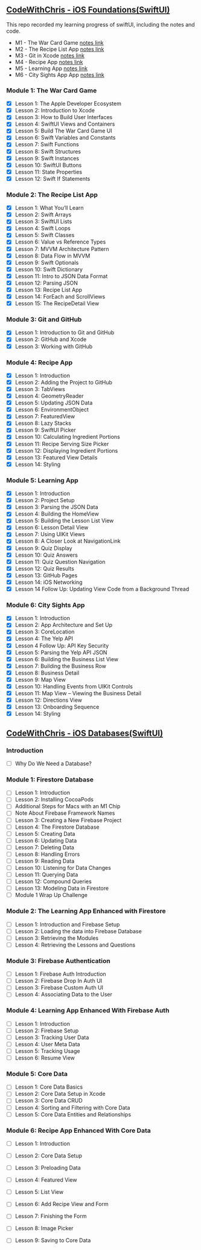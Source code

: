 ## [CodeWithChris - iOS Foundations(SwiftUI)](https://learn.codewithchris.com/users/sign_in)

This repo recorded my learning progress of swiftUI, including the notes and code.

- M1 - The War Card Game [notes link](https://github.com/Zidiefeng/swiftUI-study/blob/main/Notes-Module%201.md)
- M2 - The Recipe List App [notes link](https://github.com/Zidiefeng/swiftUI-study/blob/main/Notes-Module%202.md)
- M3 - Git in Xcode [notes link](https://github.com/Zidiefeng/swiftUI-study/blob/main/Add_git_to_Xcode.pdf)
- M4 - Recipe App [notes link](https://github.com/Zidiefeng/swiftUI-study/blob/main/Notes-Module%204.md)
- M5 - Learning App [notes link](https://github.com/Zidiefeng/swiftUI-study/blob/main/Notes-Module%205.md)
- M6 - City Sights App App [notes link](https://github.com/Zidiefeng/swiftUI-study/blob/main/Notes-Module%206.md)

### Module 1: The War Card Game

- [x] Lesson 1: The Apple Developer Ecosystem
- [x] Lesson 2: Introduction to Xcode
- [x] Lesson 3: How to Build User Interfaces
- [x] Lesson 4: SwiftUI Views and Containers
- [x] Lesson 5: Build The War Card Game UI
- [x] Lesson 6: Swift Variables and Constants
- [x] Lesson 7: Swift Functions
- [x] Lesson 8: Swift Structures
- [x] Lesson 9: Swift Instances
- [x] Lesson 10: SwiftUI Buttons
- [x] Lesson 11: State Properties
- [x] Lesson 12: Swift If Statements

### Module 2: The Recipe List App

- [x] Lesson 1: What You’ll Learn
- [x] Lesson 2: Swift Arrays
- [x] Lesson 3: SwiftUI Lists
- [x] Lesson 4: Swift Loops
- [x] Lesson 5: Swift Classes
- [x] Lesson 6: Value vs Reference Types
- [x] Lesson 7: MVVM Architecture Pattern
- [x] Lesson 8: Data Flow in MVVM
- [x] Lesson 9: Swift Optionals
- [x] Lesson 10: Swift Dictionary
- [x] Lesson 11: Intro to JSON Data Format
- [x] Lesson 12: Parsing JSON
- [x] Lesson 13: Recipe List App
- [x] Lesson 14: ForEach and ScrollViews
- [x] Lesson 15: The RecipeDetail View

### Module 3: Git and GitHub

- [x] Lesson 1: Introduction to Git and GitHub
- [x] Lesson 2: GitHub and Xcode
- [x] Lesson 3: Working with GitHub

### Module 4: Recipe App

- [x] Lesson 1: Introduction
- [x] Lesson 2: Adding the Project to GitHub
- [x] Lesson 3: TabViews
- [x] Lesson 4: GeometryReader
- [x] Lesson 5: Updating JSON Data
- [x] Lesson 6: EnvironmentObject
- [x] Lesson 7: FeaturedView
- [x] Lesson 8: Lazy Stacks
- [x] Lesson 9: SwiftUI Picker
- [x] Lesson 10: Calculating Ingredient Portions
- [x] Lesson 11: Recipe Serving Size Picker
- [x] Lesson 12: Displaying Ingredient Portions
- [x] Lesson 13: Featured View Details
- [x] Lesson 14: Styling

### Module 5: Learning App

- [x] Lesson 1: Introduction
- [x] Lesson 2: Project Setup
- [x] Lesson 3: Parsing the JSON Data
- [x] Lesson 4: Building the HomeView
- [x] Lesson 5: Building the Lesson List View
- [x] Lesson 6: Lesson Detail View
- [x] Lesson 7: Using UIKit Views
- [x] Lesson 8: A Closer Look at NavigationLink
- [x] Lesson 9: Quiz Display
- [x] Lesson 10: Quiz Answers
- [x] Lesson 11: Quiz Question Navigation
- [x] Lesson 12: Quiz Results
- [x] Lesson 13: GitHub Pages
- [x] Lesson 14: iOS Networking
- [x] Lesson 14 Follow Up: Updating View Code from a Background Thread

### Module 6: City Sights App

- [x] Lesson 1: Introduction
- [x] Lesson 2: App Architecture and Set Up
- [x] Lesson 3: CoreLocation
- [x] Lesson 4: The Yelp API
- [x] Lesson 4 Follow Up: API Key Security
- [x] Lesson 5: Parsing the Yelp API JSON
- [x] Lesson 6: Building the Business List View
- [x] Lesson 7: Building the Business Row
- [x] Lesson 8: Business Detail
- [x] Lesson 9: Map View
- [x] Lesson 10: Handling Events from UIKit Controls
- [x] Lesson 11: Map View – Viewing the Business Detail
- [x] Lesson 12: Directions View
- [x] Lesson 13: Onboarding Sequence
- [x] Lesson 14: Styling

## [CodeWithChris - iOS Databases(SwiftUI)](https://learn.codewithchris.com/courses/databases)

### Introduction

- [ ] Why Do We Need a Database?

### Module 1: Firestore Database

- [ ] Lesson 1: Introduction
- [ ] Lesson 2: Installing CocoaPods
- [ ] Additional Steps for Macs with an M1 Chip
- [ ] Note About Firebase Framework Names
- [ ] Lesson 3: Creating a New Firebase Project
- [ ] Lesson 4: The Firestore Database
- [ ] Lesson 5: Creating Data
- [ ] Lesson 6: Updating Data
- [ ] Lesson 7: Deleting Data
- [ ] Lesson 8: Handling Errors
- [ ] Lesson 9: Reading Data
- [ ] Lesson 10: Listening for Data Changes
- [ ] Lesson 11: Querying Data
- [ ] Lesson 12: Compound Queries
- [ ] Lesson 13: Modeling Data in Firestore
- [ ] Module 1 Wrap Up Challenge

### Module 2: The Learning App Enhanced with Firestore

- [ ] Lesson 1: Introduction and Firebase Setup
- [ ] Lesson 2: Loading the data into Firebase Database
- [ ] Lesson 3: Retrieving the Modules
- [ ] Lesson 4: Retrieving the Lessons and Questions

### Module 3: Firebase Authentication

- [ ] Lesson 1: Firebase Auth Introduction
- [ ] Lesson 2: Firebase Drop In Auth UI
- [ ] Lesson 3: Firebase Custom Auth UI
- [ ] Lesson 4: Associating Data to the User

### Module 4: Learning App Enhanced With Firebase Auth

- [ ] Lesson 1: Introduction
- [ ] Lesson 2: Firebase Setup
- [ ] Lesson 3: Tracking User Data
- [ ] Lesson 4: User Meta Data
- [ ] Lesson 5: Tracking Usage
- [ ] Lesson 6: Resume View

### Module 5: Core Data

- [ ] Lesson 1: Core Data Basics
- [ ] Lesson 2: Core Data Setup in Xcode
- [ ] Lesson 3: Core Data CRUD
- [ ] Lesson 4: Sorting and Filtering with Core Data
- [ ] Lesson 5: Core Data Entities and Relationships

### Module 6: Recipe App Enhanced With Core Data

- [ ] Lesson 1: Introduction
- [ ] Lesson 2: Core Data Setup
- [ ] Lesson 3: Preloading Data
- [ ] Lesson 4: Featured View
- [ ] Lesson 5: List View
- [ ] Lesson 6: Add Recipe View and Form
- [ ] Lesson 7: Finishing the Form
- [ ] Lesson 8: Image Picker
- [ ] Lesson 9: Saving to Core Data


